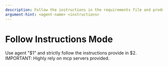 ```yaml
---
description: Follow the instructions in the requirements file and produce the requested output.
argument-hint: <agent-name> <instructions>
---
```


# Follow Instructions Mode

Use agent "$1" and strictly follow the instructions provide in $2. IMPORTANT: Highly rely on mcp servers provided.
